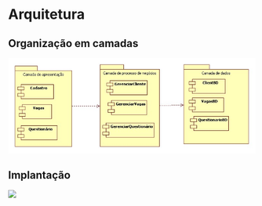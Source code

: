 # Arquitetura

## Organização em camadas

<img src="DiagramadeCamadas.jpg" width="600"/>

## Implantação

<img src="DiagramaDeImplanatacao.jpg" width="400"/>
